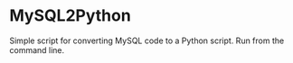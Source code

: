 # MySQL2Python
Simple script for converting MySQL code to a Python script. Run from the command line.

